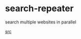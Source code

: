 # search-repeater

search multiple websites in parallel

[src](https://git.bdeak.net/search-repeater/)
